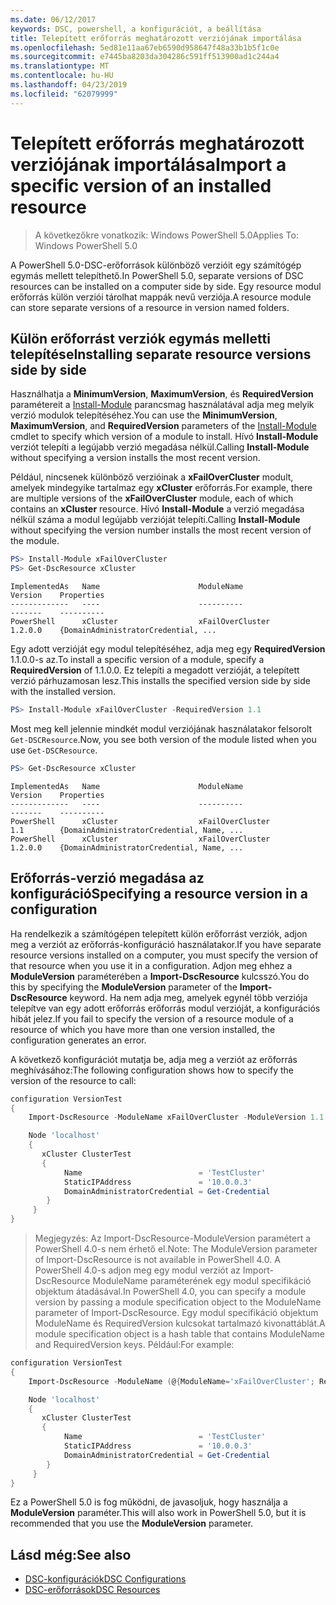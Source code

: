 ```yaml
---
ms.date: 06/12/2017
keywords: DSC, powershell, a konfigurációt, a beállítása
title: Telepített erőforrás meghatározott verziójának importálása
ms.openlocfilehash: 5ed81e11aa67eb6590d958647f48a33b1b5f1c0e
ms.sourcegitcommit: e7445ba8203da304286c591ff513900ad1c244a4
ms.translationtype: MT
ms.contentlocale: hu-HU
ms.lasthandoff: 04/23/2019
ms.locfileid: "62079999"
---
```

# <a name="import-a-specific-version-of-an-installed-resource"></a><span data-ttu-id="a36cb-103">Telepített erőforrás meghatározott verziójának importálása</span><span class="sxs-lookup"><span data-stu-id="a36cb-103">Import a specific version of an installed resource</span></span>

> <span data-ttu-id="a36cb-104">A következőkre vonatkozik: Windows PowerShell 5.0</span><span class="sxs-lookup"><span data-stu-id="a36cb-104">Applies To: Windows PowerShell 5.0</span></span>

<span data-ttu-id="a36cb-105">A PowerShell 5.0-DSC-erőforrások különböző verzióit egy számítógép egymás mellett telepíthető.</span><span class="sxs-lookup"><span data-stu-id="a36cb-105">In PowerShell 5.0, separate versions of DSC resources can be installed on a computer side by side.</span></span> <span data-ttu-id="a36cb-106">Egy resource modul erőforrás külön verziói tárolhat mappák nevű verziója.</span><span class="sxs-lookup"><span data-stu-id="a36cb-106">A resource module can store separate versions of a resource in version named folders.</span></span>

## <a name="installing-separate-resource-versions-side-by-side"></a><span data-ttu-id="a36cb-107">Külön erőforrást verziók egymás melletti telepítése</span><span class="sxs-lookup"><span data-stu-id="a36cb-107">Installing separate resource versions side by side</span></span>

<span data-ttu-id="a36cb-108">Használhatja a **MinimumVersion**, **MaximumVersion**, és **RequiredVersion** paramétereit a [Install-Module](/powershell/module/PowershellGet/Install-Module) parancsmag használatával adja meg melyik verzió modulok telepítéséhez.</span><span class="sxs-lookup"><span data-stu-id="a36cb-108">You can use the **MinimumVersion**, **MaximumVersion**, and **RequiredVersion** parameters of the [Install-Module](/powershell/module/PowershellGet/Install-Module) cmdlet to specify which version of a module to install.</span></span> <span data-ttu-id="a36cb-109">Hívó **Install-Module** verziót telepíti a legújabb verzió megadása nélkül.</span><span class="sxs-lookup"><span data-stu-id="a36cb-109">Calling **Install-Module** without specifying a version installs the most recent version.</span></span>

<span data-ttu-id="a36cb-110">Például, nincsenek különböző verzióinak a **xFailOverCluster** modult, amelyek mindegyike tartalmaz egy **xCluster** erőforrás.</span><span class="sxs-lookup"><span data-stu-id="a36cb-110">For example, there are multiple versions of the **xFailOverCluster** module, each of which contains an **xCluster** resource.</span></span> <span data-ttu-id="a36cb-111">Hívó **Install-Module** a verzió megadása nélkül száma a modul legújabb verzióját telepíti.</span><span class="sxs-lookup"><span data-stu-id="a36cb-111">Calling **Install-Module** without specifying the version number installs the most recent version of the module.</span></span>

```powershell
PS> Install-Module xFailOverCluster
PS> Get-DscResource xCluster
```

```output
ImplementedAs   Name                      ModuleName                     Version    Properties
-------------   ----                      ----------                     -------    ----------
PowerShell      xCluster                  xFailOverCluster               1.2.0.0    {DomainAdministratorCredential, ...
```

<span data-ttu-id="a36cb-112">Egy adott verzióját egy modul telepítéséhez, adja meg egy **RequiredVersion** 1.1.0.0-s az.</span><span class="sxs-lookup"><span data-stu-id="a36cb-112">To install a specific version of a module, specify a **RequiredVersion** of 1.1.0.0.</span></span> <span data-ttu-id="a36cb-113">Ez telepíti a megadott verzióját, a telepített verzió párhuzamosan lesz.</span><span class="sxs-lookup"><span data-stu-id="a36cb-113">This installs the specified version side by side with the installed version.</span></span>

```powershell
PS> Install-Module xFailOverCluster -RequiredVersion 1.1
```

<span data-ttu-id="a36cb-114">Most meg kell jelennie mindkét modul verziójának használatakor felsorolt `Get-DSCResource`.</span><span class="sxs-lookup"><span data-stu-id="a36cb-114">Now, you see both version of the module listed when you use `Get-DSCResource`.</span></span>

```powershell
PS> Get-DscResource xCluster
```

```output
ImplementedAs   Name                      ModuleName                     Version    Properties
-------------   ----                      ----------                     -------    ----------
PowerShell      xCluster                  xFailOverCluster               1.1        {DomainAdministratorCredential, Name, ...
PowerShell      xCluster                  xFailOverCluster               1.2.0.0    {DomainAdministratorCredential, Name, ...
```

## <a name="specifying-a-resource-version-in-a-configuration"></a><span data-ttu-id="a36cb-115">Erőforrás-verzió megadása az konfiguráció</span><span class="sxs-lookup"><span data-stu-id="a36cb-115">Specifying a resource version in a configuration</span></span>

<span data-ttu-id="a36cb-116">Ha rendelkezik a számítógépen telepített külön erőforrást verziók, adjon meg a verziót az erőforrás-konfiguráció használatakor.</span><span class="sxs-lookup"><span data-stu-id="a36cb-116">If you have separate resource versions installed on a computer, you must specify the version of that resource when you use it in a configuration.</span></span> <span data-ttu-id="a36cb-117">Adjon meg ehhez a **ModuleVersion** paraméterében a **Import-DscResource** kulcsszó.</span><span class="sxs-lookup"><span data-stu-id="a36cb-117">You do this by specifying the **ModuleVersion** parameter of the **Import-DscResource** keyword.</span></span> <span data-ttu-id="a36cb-118">Ha nem adja meg, amelyek egynél több verziója telepítve van egy adott erőforrás erőforrás modul verzióját, a konfigurációs hibát jelez.</span><span class="sxs-lookup"><span data-stu-id="a36cb-118">If you fail to specify the version of a resource module of a resource of which you have more than one version installed, the configuration generates an error.</span></span>

<span data-ttu-id="a36cb-119">A következő konfigurációt mutatja be, adja meg a verziót az erőforrás meghívásához:</span><span class="sxs-lookup"><span data-stu-id="a36cb-119">The following configuration shows how to specify the version of the resource to call:</span></span>

```powershell
configuration VersionTest
{
    Import-DscResource -ModuleName xFailOverCluster -ModuleVersion 1.1

    Node 'localhost'
    {
       xCluster ClusterTest
       {
            Name                          = 'TestCluster'
            StaticIPAddress               = '10.0.0.3'
            DomainAdministratorCredential = Get-Credential
        }
     }
}
```

><span data-ttu-id="a36cb-120">Megjegyzés: Az Import-DscResource-ModuleVersion paramétert a PowerShell 4.0-s nem érhető el.</span><span class="sxs-lookup"><span data-stu-id="a36cb-120">Note: The ModuleVersion parameter of Import-DscResource is not available in PowerShell 4.0.</span></span> <span data-ttu-id="a36cb-121">A PowerShell 4.0-s adjon meg egy modul verziót az Import-DscResource ModuleName paraméterének egy modul specifikáció objektum átadásával.</span><span class="sxs-lookup"><span data-stu-id="a36cb-121">In PowerShell 4.0, you can specify a module version by passing a module specification object to the ModuleName parameter of Import-DscResource.</span></span> <span data-ttu-id="a36cb-122">Egy modul specifikáció objektum ModuleName és RequiredVersion kulcsokat tartalmazó kivonattáblát.</span><span class="sxs-lookup"><span data-stu-id="a36cb-122">A module specification object is a hash table that contains ModuleName and RequiredVersion  keys.</span></span> <span data-ttu-id="a36cb-123">Például:</span><span class="sxs-lookup"><span data-stu-id="a36cb-123">For example:</span></span>

```powershell
configuration VersionTest
{
    Import-DscResource -ModuleName (@{ModuleName='xFailOverCluster'; RequiredVersion='1.1'} )

    Node 'localhost'
    {
       xCluster ClusterTest
       {
            Name                          = 'TestCluster'
            StaticIPAddress               = '10.0.0.3'
            DomainAdministratorCredential = Get-Credential
        }
     }
}
```

<span data-ttu-id="a36cb-124">Ez a PowerShell 5.0 is fog működni, de javasoljuk, hogy használja a **ModuleVersion** paraméter.</span><span class="sxs-lookup"><span data-stu-id="a36cb-124">This will also work in PowerShell 5.0, but it is recommended that you use the **ModuleVersion** parameter.</span></span>

## <a name="see-also"></a><span data-ttu-id="a36cb-125">Lásd még:</span><span class="sxs-lookup"><span data-stu-id="a36cb-125">See also</span></span>

- [<span data-ttu-id="a36cb-126">DSC-konfigurációk</span><span class="sxs-lookup"><span data-stu-id="a36cb-126">DSC Configurations</span></span>](configurations.md)
- [<span data-ttu-id="a36cb-127">DSC-erőforrások</span><span class="sxs-lookup"><span data-stu-id="a36cb-127">DSC Resources</span></span>](../resources/resources.md)
